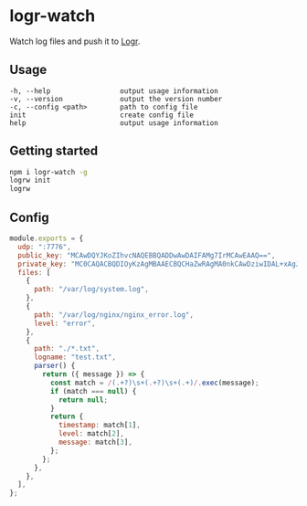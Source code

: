 # logr-watch

Watch log files and push it to [Logr].

[Logr]: https://github.com/504dev/logr

## Usage

    -h, --help                 output usage information
    -v, --version              output the version number
    -c, --config <path>        path to config file
    init                       create config file
    help                       output usage information

## Getting started

```bash
npm i logr-watch -g
logrw init
logrw
```

## Config

```javascript
module.exports = {
  udp: ":7776",
  public_key: "MCAwDQYJKoZIhvcNAQEBBQADDwAwDAIFAMg7IrMCAwEAAQ==",
  private_key: "MC0CAQACBQDIOyKzAgMBAAECBQCHaZwRAgMA0nkCAwDziwIDAL+xAgJMKwICGq0=",
  files: [
    {
      path: "/var/log/system.log",
    },
    {
      path: "/var/log/nginx/nginx_error.log",
      level: "error",
    },
    {
      path: "./*.txt",
      logname: "test.txt",
      parser() {
        return ({ message }) => {
          const match = /(.+?)\s+(.+?)\s+(.+)/.exec(message);
          if (match === null) {
            return null;
          }
          return {
            timestamp: match[1],
            level: match[2],
            message: match[3],
          };
        };
      },
    },
  ],
};
```
